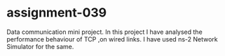 # assignment-039
Data communication mini project.
In this project I have analysed the performance behaviour of TCP ,on wired links.
I have used ns-2 Network Simulator for the same.
